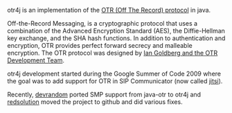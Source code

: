 otr4j is an implementation of the [OTR (Off The Record) protocol][1] in java.

Off-the-Record Messaging, is a cryptographic protocol that uses a
combination of the Advanced Encryption Standard (AES), the
Diffie-Hellman key exchange, and the SHA hash functions. In addition
to authentication and encryption, OTR provides perfect forward secrecy
and malleable encryption. The OTR protocol was designed by [Ian
Goldberg and the OTR Development Team][2].

otr4j development started during the Google Summer of Code 2009 where
the goal was to add support for OTR in SIP Communicator (now called
[jitsi][3]).

Recently, [devrandom][4] ported SMP support from java-otr to otr4j and
[redsolution][5] moved the project to github and did various fixes.

  [1]: http://www.cypherpunks.ca/otr/
  [2]: http://www.cypherpunks.ca/otr/people.php
  [3]: http://www.jitsi.org/
  [4]: http://github.com/devrandom
  [5]: http://github.com/redsolution
